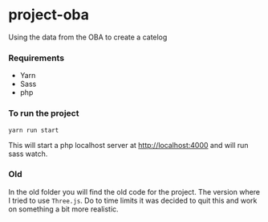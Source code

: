 # project-oba
Using the data from the OBA to create a catelog

### Requirements

- Yarn
- Sass
- php

### To run the project

```
yarn run start
```

This will start a php localhost server at [http://localhost:4000] and will run sass watch.

[http://localhost:4000]: http://localhost:4000

### Old

In the old folder you will find the old code for the project. The version where I tried to use `Three.js`. Do to time
limits it was decided to quit this and work on something a bit more realistic.
